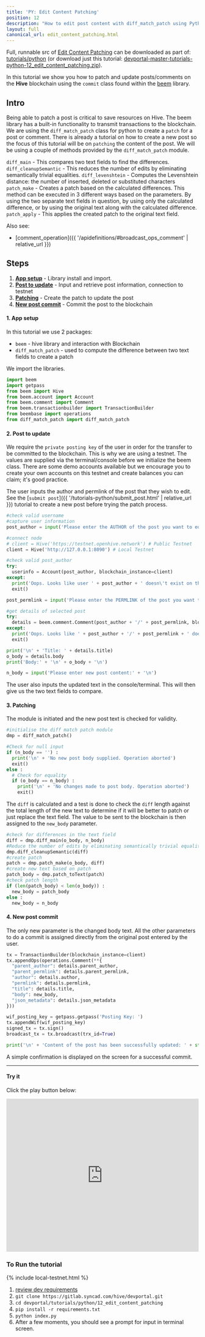 ```yaml
---
title: 'PY: Edit Content Patching'
position: 12
description: "How to edit post content with diff_match_patch using Python."
layout: full
canonical_url: edit_content_patching.html
---
```

Full, runnable src of [Edit Content Patching](https://gitlab.syncad.com/hive/devportal/-/tree/master/tutorials/python/12_edit_content_patching) can be downloaded as part of: [tutorials/python](https://gitlab.syncad.com/hive/devportal/-/tree/master/tutorials/python) (or download just this tutorial: [devportal-master-tutorials-python-12_edit_content_patching.zip](https://gitlab.syncad.com/hive/devportal/-/archive/master/devportal-master.zip?path=tutorials/python/12_edit_content_patching)).

In this tutorial we show you how to patch and update posts/comments on the **Hive** blockchain using the `commit` class found within the [beem](https://github.com/holgern/beem) library.

## Intro

Being able to patch a post is critical to save resources on Hive.  The beem library has a built-in functionality to transmit transactions to the blockchain. We are using the `diff_match_patch` class for python to create a `patch` for a post or comment.  There is already a tutorial on how to create a new post so the focus of this tutorial will be on `patching` the content of the post.  We will be using a couple of methods provided by the `diff_match_patch` module.

`diff_main` - This compares two text fields to find the differences.
`diff_cleanupSemantic` - This reduces the number of edits by eliminating semantically trivial equalities.
`diff_levenshtein` - Computes the Levenshtein distance: the number of inserted, deleted or substituted characters
`patch_make` - Creates a patch based on the calculated differences. This method can be executed in 3 different ways based on the parameters. By using the two separate text fields in question, by using only the calculated difference, or by using the original text along with the calculated difference.
`patch_apply` - This applies the created patch to the original text field.

Also see:
* [comment_operation]({{ '/apidefinitions/#broadcast_ops_comment' | relative_url }})

## Steps

1. [**App setup**](#setup) - Library install and import.
1. [**Post to update**](#post) - Input and retrieve post information, connection to testnet
1. [**Patching**](#patch) - Create the patch to update the post
1. [**New post commit**](#commit) - Commit the post to the blockchain

#### 1. App setup <a name="setup"></a>

In this tutorial we use 2 packages:

- `beem` - hive library and interaction with Blockchain
- `diff_match_patch` - used to compute the difference between two text fields to create a patch

We import the libraries.

```python
import beem
import getpass
from beem import Hive
from beem.account import Account
from beem.comment import Comment
from beem.transactionbuilder import TransactionBuilder
from beembase import operations
from diff_match_patch import diff_match_patch
```

#### 2. Post to update <a name="post"></a>

We require the `private posting key` of the user in order for the transfer to be committed to the blockchain. This is why we are using a testnet. The values are supplied via the terminal/console before we initialize the beem class. There are some demo accounts available but we encourage you to create your own accounts on this testnet and create balances you can claim; it's good practice.

The user inputs the author and permlink of the post that they wish to edit.  See the [`submit post`]({{ '/tutorials-python/submit_post.html' | relative_url }}) tutorial to create a new post before trying the patch process.

```python
#check valid username
#capture user information
post_author = input('Please enter the AUTHOR of the post you want to edit: ')

#connect node
# client = Hive('https://testnet.openhive.network') # Public Testnet
client = Hive('http://127.0.0.1:8090') # Local Testnet

#check valid post_author
try:
  userinfo = Account(post_author, blockchain_instance=client)
except:
  print('Oops. Looks like user ' + post_author + ' doesn\'t exist on this chain!')
  exit()

post_permlink = input('Please enter the PERMLINK of the post you want to edit: ')

#get details of selected post
try:
  details = beem.comment.Comment(post_author + '/' + post_permlink, blockchain_instance=client)
except:
  print('Oops. Looks like ' + post_author + '/' + post_permlink + ' doesn\'t exist on this chain!')
  exit()

print('\n' + 'Title: ' + details.title)
o_body = details.body
print('Body:' + '\n' + o_body + '\n')

n_body = input('Please enter new post content:' + '\n')
```

The user also inputs the updated text in the console/terminal.  This will then give us the two text fields to compare.

#### 3. Patching <a name="patch"></a>

The module is initiated and the new post text is checked for validity.

```python
#initialise the diff match patch module
dmp = diff_match_patch()

#Check for null input
if (n_body == '') :
  print('\n' + 'No new post body supplied. Operation aborted')
  exit()
else :
  # Check for equality
  if (o_body == n_body) :
    print('\n' + 'No changes made to post body. Operation aborted')
    exit()
```

The `diff` is calculated and a test is done to check the `diff` length against the total length of the new text to determine if it will be better to patch or just replace the text field.  The value to be sent to the blockchain is then assigned to the `new_body` parameter.

```python
#check for differences in the text field
diff = dmp.diff_main(o_body, n_body)
#Reduce the number of edits by eliminating semantically trivial equalities.
dmp.diff_cleanupSemantic(diff)
#create patch
patch = dmp.patch_make(o_body, diff)
#create new text based on patch
patch_body = dmp.patch_toText(patch)
#check patch length
if (len(patch_body) < len(o_body)) :
  new_body = patch_body
else :
  new_body = n_body
```

#### 4. New post commit <a name="commit"></a>

The only new parameter is the changed body text. All the other parameters to do a commit is assigned directly from the original post entered by the user.

```python
tx = TransactionBuilder(blockchain_instance=client)
tx.appendOps(operations.Comment(**{
  "parent_author": details.parent_author,
  "parent_permlink": details.parent_permlink,
  "author": details.author,
  "permlink": details.permlink,
  "title": details.title,
  "body": new_body,
  "json_metadata": details.json_metadata
}))

wif_posting_key = getpass.getpass('Posting Key: ')
tx.appendWif(wif_posting_key)
signed_tx = tx.sign()
broadcast_tx = tx.broadcast(trx_id=True)

print('\n' + 'Content of the post has been successfully updated: ' + str(broadcast_tx))
```

A simple confirmation is displayed on the screen for a successful commit.

---

#### Try it

Click the play button below:

<iframe height="400px" width="100%" src="https://replit.com/@inertia186/py12editcontentpatching?embed=1&output=1" scrolling="no" frameborder="no" allowtransparency="true" allowfullscreen="true" sandbox="allow-forms allow-pointer-lock allow-popups allow-same-origin allow-scripts allow-modals"></iframe>

### To Run the tutorial

{% include local-testnet.html %}

1. [review dev requirements](getting_started.html)
1. `git clone https://gitlab.syncad.com/hive/devportal.git`
1. `cd devportal/tutorials/python/12_edit_content_patching`
1. `pip install -r requirements.txt`
1. `python index.py`
1. After a few moments, you should see a prompt for input in terminal screen.
